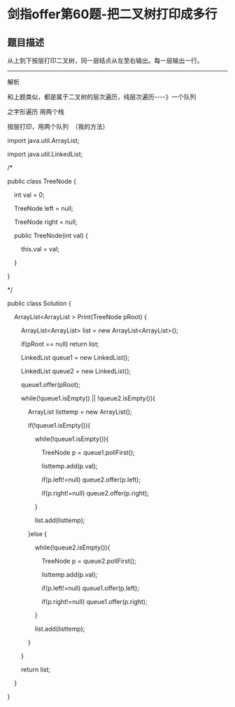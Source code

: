 # 剑指offer第60题-把二叉树打印成多行

## 题目描述

从上到下按层打印二叉树，同一层结点从左至右输出。每一层输出一行。

---

解析

和上题类似，都是属于二叉树的层次遍历，纯层次遍历----》一个队列

之字形遍历 用两个栈

按层打印，用两个队列  （我的方法）

import java.util.ArrayList;

import java.util.LinkedList;

/*

public class TreeNode {

    int val = 0;

    TreeNode left = null;

    TreeNode right = null;

    public TreeNode(int val) {

        this.val = val;

    }

}

*/

public class Solution {

    ArrayList<ArrayList<Integer> > Print(TreeNode pRoot) {

        ArrayList<ArrayList<Integer>> list = new ArrayList<ArrayList<Integer>>();

        if(pRoot == null) return list;

        LinkedList<TreeNode> queue1 = new LinkedList<TreeNode>();

        LinkedList<TreeNode> queue2 = new LinkedList<TreeNode>();

        queue1.offer(pRoot);

        while(!queue1.isEmpty() || !queue2.isEmpty()){

            ArrayList<Integer> listtemp = new ArrayList<Integer>();

            if(!queue1.isEmpty()){

                while(!queue1.isEmpty()){

                    TreeNode p = queue1.pollFirst();

                    listtemp.add(p.val);

                    if(p.left!=null) queue2.offer(p.left);

                    if(p.right!=null) queue2.offer(p.right);

                }

                list.add(listtemp);

            }else {

                while(!queue2.isEmpty()){

                    TreeNode p = queue2.pollFirst();

                    listtemp.add(p.val);

                    if(p.left!=null) queue1.offer(p.left);

                    if(p.right!=null) queue1.offer(p.right);

                }

                list.add(listtemp);

            }

        }

        return list;

    }

}
